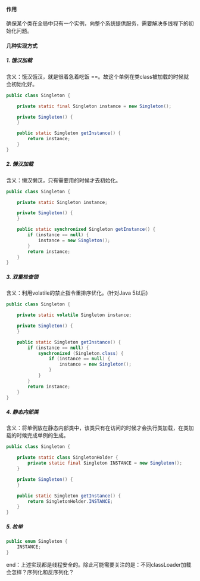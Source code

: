 #### 作用
确保某个类在全局中只有一个实例，向整个系统提供服务，需要解决多线程下的初始化问题。


#### 几种实现方式    
##### 1. 饿汉加载   
含义：饿汉饿汉，就是很着急着吃饭 ==。故这个单例在类class被加载的时候就会初始化好。
``` Java
public class Singleton {

    private static final Singleton instance = new Singleton();

    private Singleton() {
    }

    public static Singleton getInstance() {
        return instance;
    }
}
```

##### 2. 懒汉加载    
含义：懒汉懒汉，只有需要用的时候才去初始化。
``` Java
public class Singleton {

    private static Singleton instance;

    private Singleton() {
    }

    public static synchronized Singleton getInstance() {
        if (instance == null) {
            instance = new Singleton();
        }
        return instance;
    }
}
```
##### 3. 双重检查锁
含义：利用volatile的禁止指令重排序优化。(针对Java 5以后)
``` Java
public class Singleton {

    private static volatile Singleton instance;

    private Singleton() {
    }

    public static Singleton getInstance() {
        if (instance == null) {
            synchronized (Singleton.class) {
                if (instance == null) {
                    instance = new Singleton();
                }
            }
        }
        return instance;
    }
}
```
##### 4. 静态内部类
含义：将单例放在静态内部类中，该类只有在访问的时候才会执行类加载，在类加载的时候完成单例的生成。
``` Java
public class Singleton {

    private static class SingletonHolder {
        private static final Singleton INSTANCE = new Singleton();
    }

    private Singleton() {
    }

    public static Singleton getInstance() {
        return SingletonHolder.INSTANCE;
    }
}
```
##### 5. 枚举
``` Java
public enum Singleton {     
    INSTANCE;
}
```

end：上述实现都是线程安全的。除此可能需要关注的是：不同classLoader加载会怎样？序列化和反序列化？
